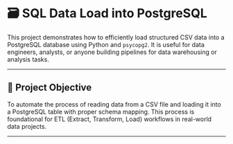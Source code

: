 # 🗃️ SQL Data Load into PostgreSQL

This project demonstrates how to efficiently load structured CSV data into a PostgreSQL database using Python and `psycopg2`. It is useful for data engineers, analysts, or anyone building pipelines for data warehousing or analysis tasks.

---

## 📌 Project Objective

To automate the process of reading data from a CSV file and loading it into a PostgreSQL table with proper schema mapping. This process is foundational for ETL (Extract, Transform, Load) workflows in real-world data projects.

---
